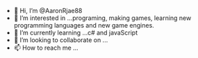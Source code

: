 - 👋 Hi, I’m @AaronRjae88
- 👀 I’m interested in ...programing, making games, learning new programming languages and new game engines.
- 🌱 I’m currently learning ...c# and javaScript
- 💞️ I’m looking to collaborate on ...
- 📫 How to reach me ...

<!---
AaronRjae88/AaronRjae88 is a ✨ special ✨ repository because its `README.md` (this file) appears on your GitHub profile.
You can click the Preview link to take a look at your changes.
--->
